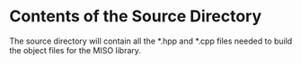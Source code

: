 # Contents of the Source Directory

The source directory will contain all the *.hpp and *.cpp files needed to build the object files for the MISO library.